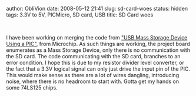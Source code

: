 author: ObliVion
date: 2008-05-12 21:41
slug: sd-card-woes
status: hidden
tags: 3.3V to 5V, PICMicro, SD card, USB
title: SD Card woes


 

I have been working on merging the code from ["USB Mass Storage Device
Using a
PIC"](http://www.microchip.com/stellent/idcplg?IdcService=SS_GET_PAGE&nodeId=1824&appnote=en024394),
from Microchip. As such things are working, the project board enumerates
as a Mass Storage Device, only there is no communication with the SD
card. The code communicating with the SD card, branches to an error
condition. I hope this is due to my resistor divider level converter, or
the fact that a 3.3V logical signal can only just drive the input pin of
the PIC. This would make sense as there are a lot of wires dangling,
introducing noise, where there is no headroom to start with. Gotta get
my hands on some 74LS125 chips.
